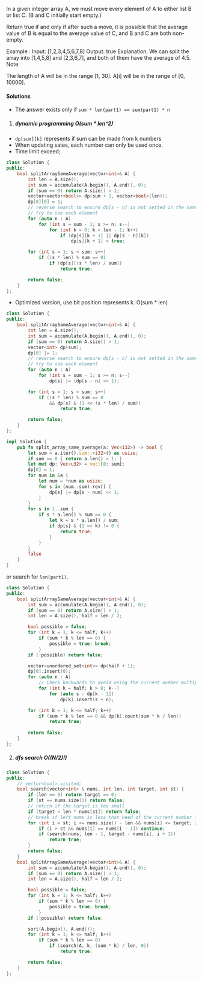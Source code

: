 In a given integer array A, we must move every element of A to either list B or list C. (B and C initially start empty.)

Return true if and only if after such a move, it is possible that the average value of B is equal to the average value of C, and B and C are both non-empty.

Example :
Input: 
[1,2,3,4,5,6,7,8]
Output: true
Explanation: We can split the array into [1,4,5,8] and [2,3,6,7], and both of them have the average of 4.5.
Note:

The length of A will be in the range [1, 30].
A[i] will be in the range of [0, 10000].

#### Solutions

- The answer exists only if `sum * len(part1) == sum(part1) * n`

1. ##### dynamic programming O(sum * len^2)

- `dp[sum][k]` represents if sum can be made from k numbers
- When updating sates, each number can only be used once.
- Time limit exceed;

```c++
class Solution {
public:
    bool splitArraySameAverage(vector<int>& A) {
        int len = A.size();
        int sum = accumulate(A.begin(), A.end(), 0);
        if (sum == 0) return A.size() > 1;
        vector<vector<bool>> dp(sum + 1, vector<bool>(len));
        dp[0][0] = 1;
        // reverse search to ensure dp[s - n] is not setted in the same step(curn)
        // try to use each element
        for (auto n : A)
            for (int s = sum - 1; s >= n; s--)
                for (int k = 0; k < len - 1; k++)
                    if (dp[s][k + 1] || dp[s - n][k])
                        dp[s][k + 1] = true;

        for (int s = 1; s < sum; s++)
            if ((s * len) % sum == 0)
                if (dp[s][(s * len) / sum])
                    return true;

        return false;
    }
};
```

- Optimized version, use bit position represents k. O(sum * len)


```c++
class Solution {
public:
    bool splitArraySameAverage(vector<int>& A) {
        int len = A.size();
        int sum = accumulate(A.begin(), A.end(), 0);
        if (sum == 0) return A.size() > 1;
        vector<int> dp(sum);
        dp[0] |= 1;
        // reverse search to ensure dp[s - n] is not setted in the same step(curn)
        // try to use each element
        for (auto n : A)
            for (int s = sum - 1; s >= n; s--)
                dp[s] |= (dp[s - n] << 1);

        for (int s = 1; s < sum; s++)
            if ((s * len) % sum == 0 
                && dp[s] & (1 << (s * len) / sum))
                    return true;

        return false;
    }
};
```

```Rust
impl Solution {
    pub fn split_array_same_average(a: Vec<i32>) -> bool {
        let sum = a.iter().sum::<i32>() as usize;
        if sum == 0 { return a.len() > 1; }
        let mut dp: Vec<u32> = vec![0; sum];
        dp[0] = 1;
        for num in &a {
            let num = *num as usize;
            for s in (num..sum).rev() {
                dp[s] |= dp[s - num] << 1;
            }
        }
        for s in 1..sum {
            if s * a.len() % sum == 0 {
                let k = s * a.len() / sum;
                if dp[s] & (1 << k) != 0 {
                    return true;
                }
            }
        }
        false
    }
}
```

or search for `len(part1)`.

```c++
class Solution {
public:
    bool splitArraySameAverage(vector<int>& A) {
        int sum = accumulate(A.begin(), A.end(), 0);
        if (sum == 0) return A.size() > 1;
        int len = A.size(), half = len / 2;

        bool possible = false;
        for (int k = 1; k <= half; k++)
            if (sum * k % len == 0) {
                possible = true; break;
            }
        if (!possible) return false;

        vector<unordered_set<int>> dp(half + 1);
        dp[0].insert(0);
        for (auto n : A)
            // Check backwards to avoid using the current number multiple times
            for (int k = half; k > 0; k--)
                for (auto s : dp[k - 1])
                    dp[k].insert(s + n);

        for (int k = 1; k <= half; k++)
            if (sum * k % len == 0 && dp[k].count(sum * k / len))
                return true;
        
        return false;
    }
};
```


2. ##### dfs search O((N/2)!)

```c++
class Solution {
public:
    // vector<bool> visited;
    bool search(vector<int> & nums, int len, int target, int st) {
        if (len == 0) return target == 0;
        if (st == nums.size()) return false;
        // return if the target is too small
        if (target < len * nums[st]) return false;
        // break if left nums is less than need of the current number > target
        for (int i = st; i <= nums.size() - len && nums[i] <= target; i++) {
            if (i > st && nums[i] == nums[i - 1]) continue;
            if (search(nums, len - 1, target - nums[i], i + 1))
                return true;
        }
        return false;
    }
    bool splitArraySameAverage(vector<int>& A) {
        int sum = accumulate(A.begin(), A.end(), 0);
        if (sum == 0) return A.size() > 1;
        int len = A.size(), half = len / 2;

        bool possible = false;
        for (int k = 1; k <= half; k++)
            if (sum * k % len == 0) {
                possible = true; break;
            }
        if (!possible) return false;

        sort(A.begin(), A.end());
        for (int k = 1; k <= half; k++)
            if (sum * k % len == 0)
                if (search(A, k, (sum * k) / len, 0))
                    return true;

        return false;
    }
};
```